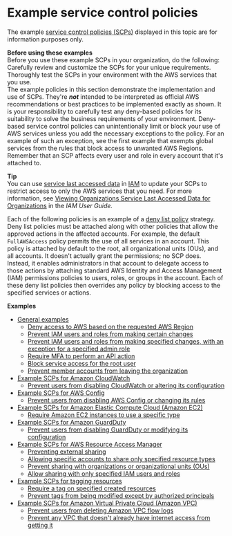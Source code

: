 # Example service control policies<a name="orgs_manage_policies_scps_examples"></a>

The example [service control policies \(SCPs\)](orgs_manage_policies_scps.md) displayed in this topic are for information purposes only\.

**Before using these examples**  
Before you use these example SCPs in your organization, do the following:  
Carefully review and customize the SCPs for your unique requirements\.
Thoroughly test the SCPs in your environment with the AWS services that you use\.   
The example policies in this section demonstrate the implementation and use of SCPs\. They're ***not*** intended to be interpreted as official AWS recommendations or best practices to be implemented exactly as shown\. It is your responsibility to carefully test any deny\-based policies for its suitability to solve the business requirements of your environment\. Deny\-based service control policies can unintentionally limit or block your use of AWS services unless you add the necessary exceptions to the policy\. For an example of such an exception, see the first example that exempts global services from the rules that block access to unwanted AWS Regions\. 
Remember that an SCP affects every user and role in every account that it's attached to\. 

**Tip**  
You can use [service last accessed data](https://docs.aws.amazon.com/IAM/latest/UserGuide/access_policies_access-advisor.html) in [IAM](https://docs.aws.amazon.com/IAM/latest/UserGuide/introduction.html) to update your SCPs to restrict access to only the AWS services that you need\. For more information, see [Viewing Organizations Service Last Accessed Data for Organizations](https://docs.aws.amazon.com/IAM/latest/UserGuide/access_policies_access-advisor-view-data-orgs.html) in the *IAM User Guide\.* 

Each of the following policies is an example of a [deny list policy](orgs_manage_policies_scps_strategies.md#orgs_policies_denylist) strategy\. Deny list policies must be attached along with other policies that allow the approved actions in the affected accounts\. For example, the default `FullAWSAccess` policy permits the use of all services in an account\. This policy is attached by default to the root, all organizational units \(OUs\), and all accounts\. It doesn't actually grant the permissions; no SCP does\. Instead, it enables administrators in that account to delegate access to those actions by attaching standard AWS Identity and Access Management \(IAM\) permissions policies to users, roles, or groups in the account\. Each of these deny list policies then overrides any policy by blocking access to the specified services or actions\.

****Examples****
+ [General examples](orgs_manage_policies_scps_examples_general.md)
  + [Deny access to AWS based on the requested AWS Region](orgs_manage_policies_scps_examples_general.md#example-scp-deny-region)
  + [Prevent IAM users and roles from making certain changes](orgs_manage_policies_scps_examples_general.md#example-scp-restricts-iam-principals)
  + [Prevent IAM users and roles from making specified changes, with an exception for a specified admin role](orgs_manage_policies_scps_examples_general.md#example-scp-restricts-with-exception)
  + [Require MFA to perform an API action](orgs_manage_policies_scps_examples_general.md#example-scp-mfa)
  + [Block service access for the root user](orgs_manage_policies_scps_examples_general.md#example-scp-root-user)
  + [Prevent member accounts from leaving the organization](orgs_manage_policies_scps_examples_general.md#example-scp-leave-org)
+ [Example SCPs for Amazon CloudWatch](orgs_manage_policies_scps_examples_cloudwatch.md)
  + [Prevent users from disabling CloudWatch or altering its configuration](orgs_manage_policies_scps_examples_cloudwatch.md#example_cloudwatch_1)
+ [Example SCPs for AWS Config](orgs_manage_policies_scps_examples_config.md)
  + [Prevent users from disabling AWS Config or changing its rules](orgs_manage_policies_scps_examples_config.md#example_config_1)
+ [Example SCPs for Amazon Elastic Compute Cloud \(Amazon EC2\)](orgs_manage_policies_scps_examples_ec2.md)
  + [Require Amazon EC2 instances to use a specific type](orgs_manage_policies_scps_examples_ec2.md#example-ec2-1)
+ [Example SCPs for Amazon GuardDuty](orgs_manage_policies_scps_examples_guardduty.md)
  + [Prevent users from disabling GuardDuty or modifying its configuration](orgs_manage_policies_scps_examples_guardduty.md#example_guardduty_1)
+ [Example SCPs for AWS Resource Access Manager](orgs_manage_policies_scps_examples_ram.md)
  + [Preventing external sharing](orgs_manage_policies_scps_examples_ram.md#example_ram_1)
  + [Allowing specific accounts to share only specified resource types](orgs_manage_policies_scps_examples_ram.md#example_ram_2)
  + [Prevent sharing with organizations or organizational units \(OUs\)](orgs_manage_policies_scps_examples_ram.md#example_ram_3)
  + [Allow sharing with only specified IAM users and roles](orgs_manage_policies_scps_examples_ram.md#example_ram_4)
+ [Example SCPs for tagging resources](orgs_manage_policies_scps_examples_tagging.md)
  + [Require a tag on specified created resources](orgs_manage_policies_scps_examples_tagging.md#example-require-tag-on-create)
  + [Prevent tags from being modified except by authorized principals](orgs_manage_policies_scps_examples_tagging.md#example-require-restrict-tag-mods-to-admin)
+ [Example SCPs for Amazon Virtual Private Cloud \(Amazon VPC\)](orgs_manage_policies_scps_examples_vpc.md)
  + [Prevent users from deleting Amazon VPC flow logs](orgs_manage_policies_scps_examples_vpc.md#example_vpc_1)
  + [Prevent any VPC that doesn't already have internet access from getting it](orgs_manage_policies_scps_examples_vpc.md#example_vpc_2)